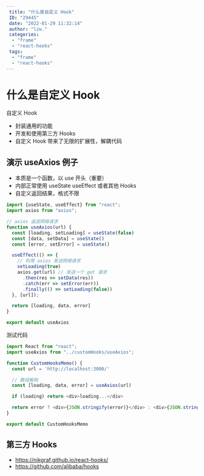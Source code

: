 ```yaml
---
 title: "什么是自定义 Hook"
 ID: "29445"
 date: "2022-01-29 11:32:14"
 author: "lzw."
 categories: 
  - "frame"
  - "react-hooks"
 tags: 
  - "frame"
  - "react-hooks"
---
```


# 什么是自定义 Hook

自定义 Hook

- 封装通用的功能
- 开发和使用第三方 Hooks
- 自定义 Hook 带来了无限的扩展性，解耦代码

## 演示 useAxios 例子

- 本质是一个函数，以 use 开头（重要）
- 内部正常使用 useState useEffect 或者其他 Hooks
- 自定义返回结果，格式不限

```js
import {useState, useEffect} from "react";
import axios from "axios";

// axios 返送网络请求
function useAxios(url) {
  const [loading, setLoading] = useState(false)
  const [data, setData] = useState()
  const [error, setError] = useState()

  useEffect(() => {
    // 利用 axios 发送网络请求
    setLoading(true)
    axios.get(url) // 发送一个 get 请求
      .then(res => setData(res))
      .catch(err => setError(err))
      .finally(() => setLoading(false))
  }, [url]);

  return [loading, data, error]
}

export default useAxios
```

测试代码

```js 
import React from "react";
import useAxios from "../customHooks/useAxios";

function CustomHooksMemo() {
  const url = 'http://localhost:3000/'

  // 数组解构
  const [loading, data, error] = useAxios(url)

  if (loading) return <div>loading...</div>

  return error ? <div>{JSON.stringify(error)}</div> : <div>{JSON.stringify(data)}</div>
}

export default CustomHooksMemo
```

## 第三方 Hooks

- https://nikgraf.github.io/react-hooks/
- https://github.com/alibaba/hooks